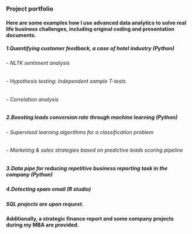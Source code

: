 ### Project portfolio

#### Here are some examples how I use advanced data analytics to solve real life business challenges, including original coding and presentation documents.

##### 1.Quantifying customer feedback, a case of hotel industry (Python)
###### - NLTK sentiment analysis
###### - Hypothesis testing: Independent sample T-tests
###### - Correlation analysis

##### 2.Boosting leads conversion rate through machine learning (Python)
###### - Supervised learning algorithms for a classification problem
###### - Marketing & sales strategies based on predictive leads scoring pipeline

##### 3.Data pipe for reducing repetitive business reporting task in the company (Python)

##### 4.Detecting spam email (R studio)

##### SQL projects are upon request.

#### Additionally, a strategic finance report and some company projects during my MBA are provided.
